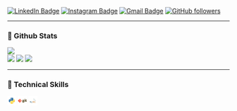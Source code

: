 <!--
**Groops78/Groops78** is a ✨ _special_ ✨ repository because its `README.md` (this file) appears on your GitHub profile.

Here are some ideas to get you started:

- 🔭 I’m currently working on ...
- 🌱 I’m currently learning ...
- 👯 I’m looking to collaborate on ...
- 🤔 I’m looking for help with ...
- 💬 Ask me about ...
- 📫 How to reach me: ...
- 😄 Pronouns: ...
- ⚡ Fun fact: ...
-->
[![LinkedIn Badge](https://img.shields.io/badge/-LinkedIn-blue?style=flat-square&logo=Linkedin&logoColor=white&link=https://www.linkedin.com/in/cyril-thomas-3521893a/)](https://www.linkedin.com/in/cyril-thomas-3521893a/)
[![Instagram Badge](https://img.shields.io/badge/-Instagram-e4405f?style=flat-square&logo=instagram&logoColor=white&link=https://www.instagram.com/groops78)](https://www.instagram.com/groops78)
[![Gmail Badge](https://img.shields.io/badge/-Gmail-c14438?style=flat-square&logo=Gmail&logoColor=white&link=mailto:78.cyril.thomas@gmail.com)](mailto:78.cyril.thomas@gmail.com)
[![GitHub followers](https://img.shields.io/github/followers/Groops78?label=Follow&style=social)](https://github.com/Groops78?tab=followers)

---

### 📄 Github Stats 

<img align="left" src="https://komarev.com/ghpvc/?username=Groops78&color=blue"/> <br/>
<img src="https://github-readme-stats.vercel.app/api?username=Groops78&show_icons=true&count_private=true"/>
<img src="https://github-readme-streak-stats.herokuapp.com/?user=Groops78"/>
<img src="https://github-readme-stats.vercel.app/api/top-langs/?username=Groops78"/>

---

### 📄 Technical Skills
<code><img height="20" src="https://raw.githubusercontent.com/github/explore/fbe1194e90b752721c2584c41a42d96edc4efccc/topics/python/python.png"></code>
<code><img height="20" src="https://raw.githubusercontent.com/github/explore/fbe1194e90b752721c2584c41a42d96edc4efccc/topics/git/git.png"></code>
<code><img height="20" src="https://raw.githubusercontent.com/github/explore/fbe1194e90b752721c2584c41a42d96edc4efccc/topics/mysql/mysql.png"></code>
